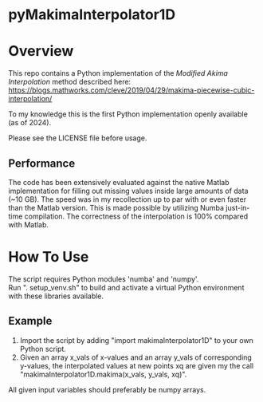 # pyMakimaInterpolator1D

Overview
===================================================
This repo contains a Python implementation of the *Modified Akima Interpolation* method described here: https://blogs.mathworks.com/cleve/2019/04/29/makima-piecewise-cubic-interpolation/

To my knowledge this is the first Python implementation openly available (as of 2024).

Please see the LICENSE file before usage.

Performance
---------------------------------------------------
The code has been extensively evaluated against the native Matlab implementation for filling out missing values inside large amounts of data (~10 GB). 
The speed was in my recollection up to par with or even faster than the Matlab version. This is made possible by utilizing Numba just-in-time compilation. The correctness of the interpolation is 100% compared with Matlab.

How To Use
===================================================
The script requires Python modules 'numba' and 'numpy'.  
Run ". setup_venv.sh" to build and activate a virtual Python environment with these libraries available.

Example
---------------------------------------------------
1. Import the script by adding "import makimaInterpolator1D" to your own Python script.
2. Given an array x_vals of x-values and an array y_vals of corresponding y-values, the interpolated values at new points xq are given my the call "makimaInterpolator1D.makima(x_vals, y_vals, xq)".

All given input variables should preferably be numpy arrays.

